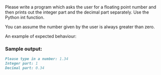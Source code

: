Please write a program which asks the user for a floating point number and then prints out the integer part and the decimal part separately. Use the Python int function.

You can assume the number given by the user is always greater than zero.

An example of expected behaviour:
### Sample output:
```markdown
Please type in a number: 1.34
Integer part: 1
Decimal part: 0.34
```